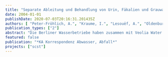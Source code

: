 ```yaml
---
title: "Separate Ableitung und Behandlung von Urin, Fäkalien und Grauwasser – ein Pilotprojekt"
date: 2004-01-01
publishDate: 2020-07-03T20:16:31.201435Z
authors: [ "Peter-Fröhlich, A.", "Kraume, I.", "Lesouëf, A.", "Oldenburg, M." ]
publication_types: ["2"]
abstract: "Die Berliner Wasserbetriebe haben zusammen mit Veolia Water im Rahmen des Kompetenzzentrums Wasser Berlin ein Pilotprojekt zu neuen Sanitärkonzepten begonnen. Zur Ermittlung der zu erprobenden neuen, nachhaltigen Sanitärkonzepte wurde eine Vorstudie durchgeführt. Diese Studie beinhaltet u.a. einen Kostenvergleich zwischen zwei neuen Sanitärkonzepten mit Schwerkraft- und Vakuumseparationstoiletten und dem konventionellen System. Es konnte gezeigt werden, dass die neuen Sanitärkonzepte, abhängig von den Rahmenbedingungen, Kostenvorteile haben. Dies war eine weitere Motivation, ein Pilotprojekt zur Erprobung der neuen Sanitärkonzepte unter realistischen Bedingungen in Berlin/Brandenburg durchzuführen. Der Betrieb des Sanitärkonzepts mit Schwerkrafttrenntoiletten hat im Sommer 2003 begonnen."
featured: false
publication: "*KA Korrespondenz Abwasser, Abfall*"
projects: ["scst"]
---
```



